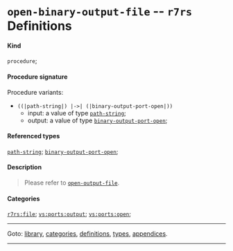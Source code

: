 

<a id='definition__r7rs__open-binary-output-file'></a>

# `open-binary-output-file` -- `r7rs` Definitions


#### Kind

`procedure`;


#### Procedure signature

Procedure variants:
 * `((|path-string|) |->| (|binary-output-port-open|))`
   * input: a value of type [`path-string`](../../r7rs/types/path-string.md#type__r7rs__path-string);
   * output: a value of type [`binary-output-port-open`](../../r7rs/types/binary-output-port-open.md#type__r7rs__binary-output-port-open);


#### Referenced types

[`path-string`](../../r7rs/types/path-string.md#type__r7rs__path-string);
[`binary-output-port-open`](../../r7rs/types/binary-output-port-open.md#type__r7rs__binary-output-port-open);


#### Description

> Please refer to [`open-output-file`](../../r7rs/definitions/open-output-file.md#definition__r7rs__open-output-file).


#### Categories

[`r7rs:file`](../../r7rs/categories/r7rs_3a_file.md#category__r7rs__r7rs_3a_file);
[`vs:ports:output`](../../r7rs/categories/vs_3a_ports_3a_output.md#category__r7rs__vs_3a_ports_3a_output);
[`vs:ports:open`](../../r7rs/categories/vs_3a_ports_3a_open.md#category__r7rs__vs_3a_ports_3a_open);

----

Goto: [library](../../r7rs/_index.md#library__r7rs), [categories](../../r7rs/categories/_index.md#toc__r7rs__categories), [definitions](../../r7rs/definitions/_index.md#toc__r7rs__definitions), [types](../../r7rs/types/_index.md#toc__r7rs__types), [appendices](../../r7rs/appendices/_index.md#toc__r7rs__appendices).

----

